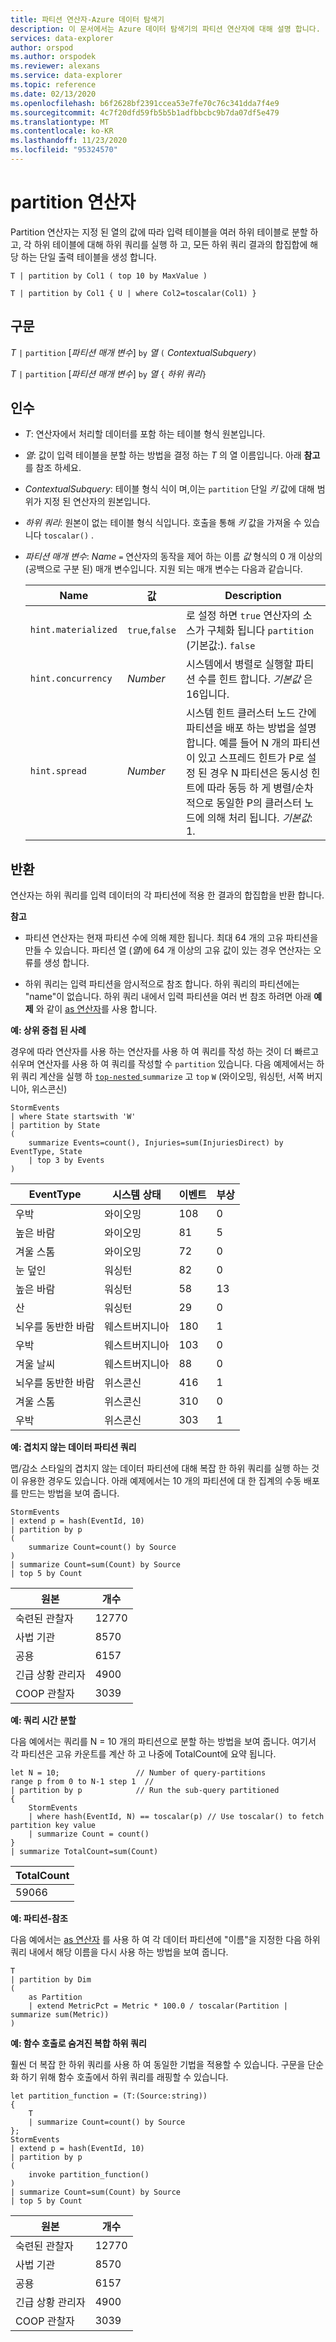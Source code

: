 ```yaml
---
title: 파티션 연산자-Azure 데이터 탐색기
description: 이 문서에서는 Azure 데이터 탐색기의 파티션 연산자에 대해 설명 합니다.
services: data-explorer
author: orspod
ms.author: orspodek
ms.reviewer: alexans
ms.service: data-explorer
ms.topic: reference
ms.date: 02/13/2020
ms.openlocfilehash: b6f2628bf2391ccea53e7fe70c76c341dda7f4e9
ms.sourcegitcommit: 4c7f20dfd59fb5b5b1adfbbcbc9b7da07df5e479
ms.translationtype: MT
ms.contentlocale: ko-KR
ms.lasthandoff: 11/23/2020
ms.locfileid: "95324570"
---
```

# <a name="partition-operator"></a>partition 연산자

Partition 연산자는 지정 된 열의 값에 따라 입력 테이블을 여러 하위 테이블로 분할 하 고, 각 하위 테이블에 대해 하위 쿼리를 실행 하 고, 모든 하위 쿼리 결과의 합집합에 해당 하는 단일 출력 테이블을 생성 합니다. 

```kusto
T | partition by Col1 ( top 10 by MaxValue )

T | partition by Col1 { U | where Col2=toscalar(Col1) }
```

## <a name="syntax"></a>구문

*T* `|` `partition` [*파티션 매개 변수*] `by` *열* `(` *ContextualSubquery*`)`

*T* `|` `partition` [*파티션 매개 변수*] `by` *열* `{` *하위 쿼리*`}`

## <a name="arguments"></a>인수

* *T*: 연산자에서 처리할 데이터를 포함 하는 테이블 형식 원본입니다.

* *열*: 값이 입력 테이블을 분할 하는 방법을 결정 하는 *T* 의 열 이름입니다. 아래 **참고** 를 참조 하세요.

* *ContextualSubquery*: 테이블 형식 식이 며,이는 `partition` 단일 *키* 값에 대해 범위가 지정 된 연산자의 원본입니다.

* *하위 쿼리*: 원본이 없는 테이블 형식 식입니다. 호출을 통해 *키* 값을 가져올 수 있습니다 `toscalar()` .

* *파티션 매개 변수*: *Name* `=` 연산자의 동작을 제어 하는 이름 *값* 형식의 0 개 이상의 (공백으로 구분 된) 매개 변수입니다. 지원 되는 매개 변수는 다음과 같습니다.

  |Name               |값         |Description|
  |-------------------|---------------|-----------|
  |`hint.materialized`|`true`,`false` |로 설정 하면 `true` 연산자의 소스가 구체화 됩니다 `partition` (기본값:). `false`|
  |`hint.concurrency`|*Number*|시스템에서 병렬로 실행할 파티션 수를 힌트 합니다. *기본값* 은 16입니다.|
  |`hint.spread`|*Number*|시스템 힌트 클러스터 노드 간에 파티션을 배포 하는 방법을 설명 합니다. 예를 들어 N 개의 파티션이 있고 스프레드 힌트가 P로 설정 된 경우 N 파티션은 동시성 힌트에 따라 동등 하 게 병렬/순차적으로 동일한 P의 클러스터 노드에 의해 처리 됩니다. *기본값*: 1.|

## <a name="returns"></a>반환

연산자는 하위 쿼리를 입력 데이터의 각 파티션에 적용 한 결과의 합집합을 반환 합니다.

**참고**

* 파티션 연산자는 현재 파티션 수에 의해 제한 됩니다.
  최대 64 개의 고유 파티션을 만들 수 있습니다.
  파티션 열 (*열*)에 64 개 이상의 고유 값이 있는 경우 연산자는 오류를 생성 합니다.

* 하위 쿼리는 입력 파티션을 암시적으로 참조 합니다. 하위 쿼리의 파티션에는 "name"이 없습니다. 하위 쿼리 내에서 입력 파티션을 여러 번 참조 하려면 아래 **예제** 와 같이 [as 연산자](asoperator.md)를 사용 합니다.

**예: 상위 중첩 된 사례**

경우에 따라 연산자를 사용 하는 연산자를 사용 하 여 쿼리를 작성 하는 것이 더 빠르고 쉬우며 연산자를 사용 하 여 쿼리를 작성할 수 `partition` 있습니다. 다음 예제에서는 하위 쿼리 계산을 실행 하 [ `top-nested` ](topnestedoperator.md) `summarize` 고 `top` `W` (와이오밍, 워싱턴, 서쪽 버지니아, 위스콘신)

<!-- csl: https://help.kusto.windows.net:443/Samples -->
```kusto
StormEvents
| where State startswith 'W'
| partition by State 
(
    summarize Events=count(), Injuries=sum(InjuriesDirect) by EventType, State
    | top 3 by Events 
) 

```
|EventType|시스템 상태|이벤트|부상|
|---|---|---|---|
|우박|와이오밍|108|0|
|높은 바람|와이오밍|81|5|
|겨울 스톰|와이오밍|72|0|
|눈 덮인|워싱턴|82|0|
|높은 바람|워싱턴|58|13|
|산|워싱턴|29|0|
|뇌우를 동반한 바람|웨스트버지니아|180|1|
|우박|웨스트버지니아|103|0|
|겨울 날씨|웨스트버지니아|88|0|
|뇌우를 동반한 바람|위스콘신|416|1|
|겨울 스톰|위스콘신|310|0|
|우박|위스콘신|303|1|

**예: 겹치지 않는 데이터 파티션 쿼리**

맵/감소 스타일의 겹치지 않는 데이터 파티션에 대해 복잡 한 하위 쿼리를 실행 하는 것이 유용한 경우도 있습니다. 아래 예제에서는 10 개의 파티션에 대 한 집계의 수동 배포를 만드는 방법을 보여 줍니다.

<!-- csl: https://help.kusto.windows.net:443/Samples -->
```kusto
StormEvents
| extend p = hash(EventId, 10)
| partition by p
(
    summarize Count=count() by Source 
)
| summarize Count=sum(Count) by Source
| top 5 by Count
```

|원본|개수|
|---|---|
|숙련된 관찰자|12770|
|사법 기관|8570|
|공용|6157|
|긴급 상황 관리자|4900|
|COOP 관찰자|3039|

**예: 쿼리 시간 분할**

다음 예에서는 쿼리를 N = 10 개의 파티션으로 분할 하는 방법을 보여 줍니다. 여기서 각 파티션은 고유 카운트를 계산 하 고 나중에 TotalCount에 요약 됩니다.

<!-- csl: https://help.kusto.windows.net/Samples -->
```kusto
let N = 10;                 // Number of query-partitions
range p from 0 to N-1 step 1  // 
| partition by p            // Run the sub-query partitioned 
{
    StormEvents 
    | where hash(EventId, N) == toscalar(p) // Use toscalar() to fetch partition key value
    | summarize Count = count()
}
| summarize TotalCount=sum(Count) 
```

|TotalCount|
|---|
|59066|


**예: 파티션-참조**

다음 예에서는 [as 연산자](asoperator.md) 를 사용 하 여 각 데이터 파티션에 "이름"을 지정한 다음 하위 쿼리 내에서 해당 이름을 다시 사용 하는 방법을 보여 줍니다.

```kusto
T
| partition by Dim
(
    as Partition
    | extend MetricPct = Metric * 100.0 / toscalar(Partition | summarize sum(Metric))
)
```

**예: 함수 호출로 숨겨진 복합 하위 쿼리**

훨씬 더 복잡 한 하위 쿼리를 사용 하 여 동일한 기법을 적용할 수 있습니다. 구문을 단순화 하기 위해 함수 호출에서 하위 쿼리를 래핑할 수 있습니다.

<!-- csl: https://help.kusto.windows.net:443/Samples -->
```kusto
let partition_function = (T:(Source:string)) 
{
    T
    | summarize Count=count() by Source
};
StormEvents
| extend p = hash(EventId, 10)
| partition by p
(
    invoke partition_function()
)
| summarize Count=sum(Count) by Source
| top 5 by Count
```

|원본|개수|
|---|---|
|숙련된 관찰자|12770|
|사법 기관|8570|
|공용|6157|
|긴급 상황 관리자|4900|
|COOP 관찰자|3039|
